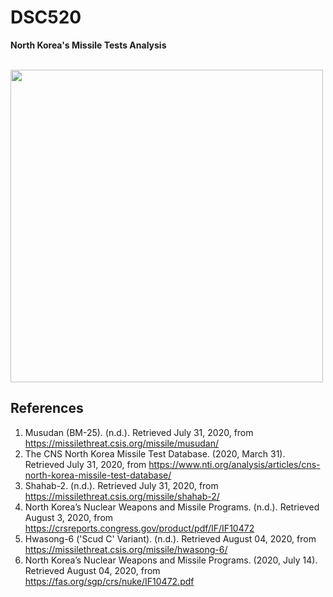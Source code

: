 # DSC520
**North Korea's Missile Tests Analysis**

<br/>
<img src="https://2k8r3p1401as2e1q7k14dguu-wpengine.netdna-ssl.com/wp-content/uploads/2017/02/China-Missile-1024x671.jpg"  width="500px">
<br/>

## References
1. Musudan (BM-25). (n.d.). Retrieved July 31, 2020, from https://missilethreat.csis.org/missile/musudan/
2. The CNS North Korea Missile Test Database. (2020, March 31). Retrieved July 31, 2020, from https://www.nti.org/analysis/articles/cns-north-korea-missile-test-database/
3. Shahab-2. (n.d.). Retrieved July 31, 2020, from https://missilethreat.csis.org/missile/shahab-2/
4. North Korea’s Nuclear Weapons and Missile Programs. (n.d.). Retrieved August 3, 2020, from https://crsreports.congress.gov/product/pdf/IF/IF10472
5. Hwasong-6 ('Scud C' Variant). (n.d.). Retrieved August 04, 2020, from https://missilethreat.csis.org/missile/hwasong-6/
6. North Korea’s Nuclear Weapons and Missile Programs. (2020, July 14). Retrieved August 04, 2020, from https://fas.org/sgp/crs/nuke/IF10472.pdf 
